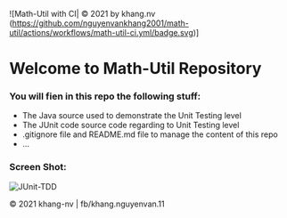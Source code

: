![Math-Util with CI| © 2021 by khang.nv
(https://github.com/nguyenvankhang2001/math-util/actions/workflows/math-util-ci.yml/badge.svg)]


# Welcome to Math-Util Repository

### You will fien in this repo the following stuff: 
* The Java source used to demonstrate the Unit Testing level
* The JUnit code source code regarding to Unit Testing level
* .gitignore file and README.md file to manage the content of this repo
* ...


### Screen Shot: 
![JUnit-TDD](https://github.com/nguyenvankhang2001/math-util/blob/master/images/math-util-intro.png)

© 2021 khang-nv | fb/khang.nguyenvan.11 
